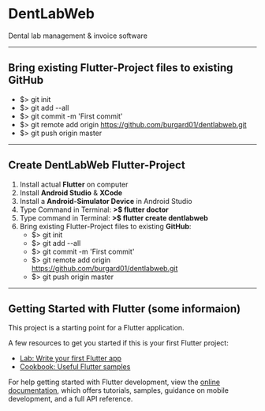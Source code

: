 # DentLabWeb

Dental lab management & invoice software

---

## Bring existing Flutter-Project files to existing GitHub

- $> git init
- $> git add --all
- $> git commit -m 'First commit'
- $> git remote add origin https://github.com/burgard01/dentlabweb.git
- $> git push origin master

---

## Create DentLabWeb Flutter-Project

1. Install actual **Flutter** on computer
2. Install **Android Studio** & **XCode**
3. Install a **Android-Simulator Device** in Android Studio
4. Type Command in Terminal: **>$ flutter doctor**
5. Type command in Terminal: **>$ flutter create dentlabweb**
6. Bring existing Flutter-Project files to existing **GitHub**:
   - $> git init
   - $> git add --all
   - $> git commit -m 'First commit'
   - $> git remote add origin https://github.com/burgard01/dentlabweb.git
   - $> git push origin master 

---

## Getting Started with Flutter (some informaion)

This project is a starting point for a Flutter application.

A few resources to get you started if this is your first Flutter project:

- [Lab: Write your first Flutter app](https://docs.flutter.dev/get-started/codelab)
- [Cookbook: Useful Flutter samples](https://docs.flutter.dev/cookbook)

For help getting started with Flutter development, view the
[online documentation](https://docs.flutter.dev/), which offers tutorials,
samples, guidance on mobile development, and a full API reference.
